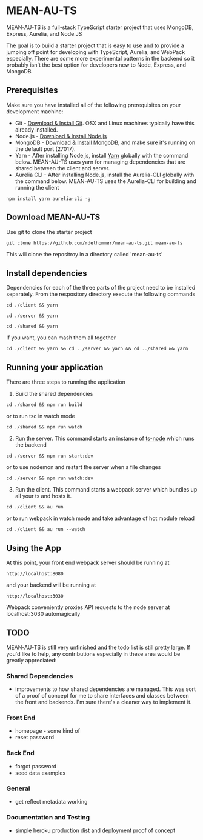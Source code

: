 # MEAN-AU-TS

MEAN-AU-TS is a full-stack TypeScript starter project that uses MongoDB, Express, Aurelia, and Node.JS

The goal is to build a starter project that is easy to use and to provide a jumping off point for developing with TypeScript, Aurelia, and WebPack especially.  There are some more experimental patterns in the backend so it probably isn't the best option for developers new to Node, Express, and MongoDB

## Prerequisites
Make sure you have installed all of the following prerequisites on your development machine:
* Git - [Download & Install Git](https://git-scm.com/downloads). OSX and Linux machines typically have this already installed.
* Node.js - [Download & Install Node.js](https://nodejs.org/en/download/)
* MongoDB - [Download & Install MongoDB](http://www.mongodb.org/downloads), and make sure it's running on the default port (27017).
* Yarn - After installing Node.js, install [Yarn](https://yarnpkg.com/en/) globally with the command below. MEAN-AU-TS uses yarn for managing dependencies that are shared between the client and server.
* Aurelia CLI - After installing Node.js, install the Aurelia-CLI globally with the command below.  MEAN-AU-TS uses the Aurelia-CLI for building and running the client 
```
npm install yarn aurelia-cli -g
```

## Download MEAN-AU-TS
Use git to clone the starter project
```
git clone https://github.com/rdelhommer/mean-au-ts.git mean-au-ts
```
This will clone the repositroy in a directory called 'mean-au-ts'

## Install dependencies
Dependencies for each of the three parts of the project need to be installed separately.  From the respository directory execute the following commands
```
cd ./client && yarn
```
```
cd ./server && yarn
```
```
cd ./shared && yarn
```
If you want, you can mash them all together
```
cd ./client && yarn && cd ../server && yarn && cd ../shared && yarn
```

## Running your application
There are three steps to running the application
1. Build the shared dependencies
```
cd ./shared && npm run build
```
or to run tsc in watch mode
```
cd ./shared && npm run watch
```
2. Run the server.  This command starts an instance of [ts-node](https://github.com/TypeStrong/ts-node/) which runs the backend
```
cd ./server && npm run start:dev
```
or to use nodemon and restart the server when a file changes
```
cd ./server && npm run watch:dev
```
3. Run the client.  This command starts a webpack server which bundles up all your ts and hosts it.
```
cd ./client && au run
```
or to run webpack in watch mode and take advantage of hot module reload
```
cd ./client && au run --watch
```

## Using the App
At this point, your front end webpack server should be running at
```
http://localhost:8080
```
and your backend will be running at
```
http://localhost:3030
```

Webpack conveniently proxies API requests to the node server at localhost:3030 automagically

## TODO
MEAN-AU-TS is still very unfinished and the todo list is still pretty large.  If you'd like to help, any contributions especially in these area would be greatly appreciated:
### Shared Dependencies
* improvements to how shared dependencies are managed.  This was sort of a proof of concept for me to share interfaces and classes between the front and backends.  I'm sure there's a cleaner way to implement it.

### Front End
* homepage - some kind of 
* reset password

### Back End
* forgot password
* seed data examples

### General
* get reflect metadata working

### Documentation and Testing
* simple heroku production dist and deployment proof of concept
